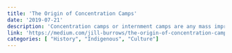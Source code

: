 ```yaml
---
title: 'The Origin of Concentration Camps'
date: '2019-07-21'
description: 'Concentration camps or internment camps are any mass imprisonment of people without charges, typically of citizens of an enemy or anyone suspected of terrorism. Often times, these camps are not called concentration camps or interment camps, as the intention at first may vary. No matter the original intent, concentration camps or interment camps always seem to evolve into situations where death reigns.'
link: 'https://medium.com/jill-burrows/the-origin-of-concentration-camps-f7ba681cf452'
categories: [ "History", "Indigenous", "Culture"]
---
```


